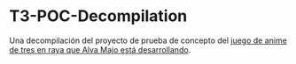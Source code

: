 # T3-POC-Decompilation
Una decompilación del proyecto de prueba de concepto del [juego de anime de tres en raya que Alva Majo está desarrollando](https://5ro4.itch.io/t3-poc).
